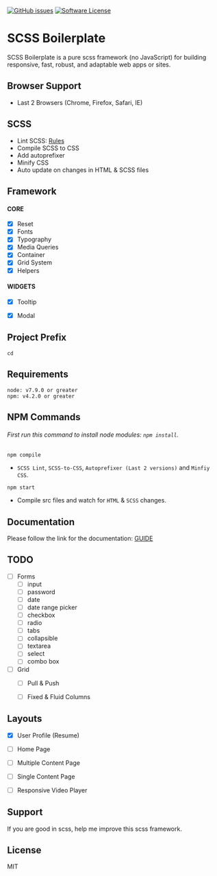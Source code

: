 [![GitHub issues](https://img.shields.io/github/issues/imransilvake/SCSS-Boilerplate.svg)](https://github.com/imransilvake/SCSS-Boilerplate/issues)
[![Software License](https://img.shields.io/badge/license-MIT-blue.svg)](LICENSE)


# SCSS Boilerplate
SCSS Boilerplate is a pure scss framework (no JavaScript) for building responsive, fast, robust, and adaptable web apps or sites.


## Browser Support
 - Last 2 Browsers (Chrome, Firefox, Safari, IE)


## SCSS
  - Lint SCSS: [Rules](https://stylelint.io/user-guide/rules/)
  - Compile SCSS to CSS
  - Add autoprefixer
  - Minify CSS
  - Auto update on changes in HTML & SCSS files
  
  
## Framework

#### CORE
- [X] Reset
- [X] Fonts
- [X] Typography
- [X] Media Queries
- [X] Container
- [X] Grid System
- [X] Helpers

#### WIDGETS
- [X] Tooltip
- [X] Modal


## Project Prefix
`cd`


## Requirements
```
node: v7.9.0 or greater
npm: v4.2.0 or greater
```


## NPM Commands

###### First run this command to install node modules: `npm install`.
`npm compile`
  - `SCSS Lint`, `SCSS-to-CSS`, `Autoprefixer (Last 2 versions)` and `Minfiy CSS`.

`npm start`
  - Compile src files and watch for `HTML` & `SCSS` changes.


## Documentation
Please follow the link for the documentation: [GUIDE](documentation/guide.md)


## TODO
- [ ] Forms
  - [ ] input
  - [ ] password
  - [ ] date
  - [ ] date range picker
  - [ ] checkbox
  - [ ] radio
  - [ ] tabs
  - [ ] collapsible  
  - [ ] textarea
  - [ ] select
  - [ ] combo box
- [ ] Grid
  - [ ] Pull & Push
  - [ ] Fixed & Fluid Columns


## Layouts
- [X] User Profile (Resume)
- [ ] Home Page
- [ ] Multiple Content Page
- [ ] Single Content Page
- [ ] Responsive Video Player


## Support
If you are good in scss, help me improve this scss framework.


## License
MIT
